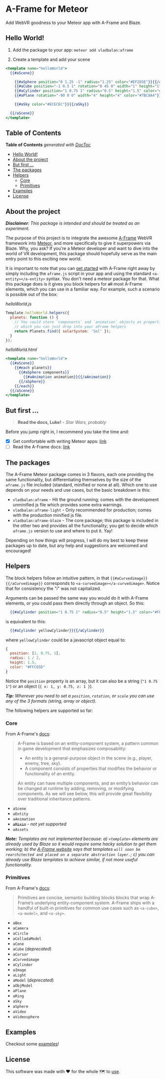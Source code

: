 A-Frame for Meteor
===========================

Add WebVR goodness to your Meteor app with A-Frame and Blaze.

## Hello World!

1. Add the package to your app: `meteor add vladbalan:aframe`

2. Create a template and add your scene

```handlebars
<template name="helloWorld">
  {{#aScene}}

    {{#aSphere position="0 1.25 -1" radius="1.25" color="#EF2D5E"}}{{/aSphere}}
    {{#aCube position="-1 0.5 1" rotation="0 45 0" width="1" height="1" depth="1" color="#4CC3D9"}}{{/aCube}}
    {{#aCylinder position="1 0.75 1" radius="0.5" height="1.5" color="#FFC65D"}}{{/aCylinder}}
    {{#aPlane rotation="-90 0 0" width="4" height="4" color="#7BC8A4"}}{{/aPlane}}

    {{#aSky color="#ECECEC"}}{{/aSky}}

  {{/aScene}}
</template>
```
## Table of Contents
<!-- START doctoc generated TOC please keep comment here to allow auto update -->
<!-- DON'T EDIT THIS SECTION, INSTEAD RE-RUN doctoc TO UPDATE -->
**Table of Contents**  *generated with [DocToc](https://github.com/thlorenz/doctoc)*

- [Hello World!](#hello-world)
- [About the project](#about-the-project)
- [But first ...](#but-first-)
- [The packages](#the-packages)
- [Helpers](#helpers)
  - [Core](#core)
  - [Primitives](#primitives)
- [Examples](#examples)
- [License](#license)

<!-- END doctoc generated TOC please keep comment here to allow auto update -->

## About the project

*__Disclaimer__: This package is intended and should be treated as an experiment.*

The purpose of this project is to integrate the awesome [A-Frame](https://aframe.io/) WebVR framework into [Meteor](https://www.meteor.com/), and more specifically to give it superpowers via Blaze. Why, you ask? If you're a Meteor developer and want to dive into the world of VR development, this package should hopefully serve as the main entry point to this exciting new world.

It is important to note that you can [get started](https://aframe.io/docs/guide/installation.html#Standalone_Downloads) with A-Frame right away by simply including the `aframe.js` script in your app and using the standard `<a-entity></a-entity>` syntax. You don't need a meteor package for that. What this package does is it gives you block helpers for ~~all~~ most A-Frame elements, which you can use in a familiar way. For example, such a scenario is possible out of the box:

*helloWorld.js*
```js
Template.helloWorld.helpers({
  planets: function () {
    // You could store `components` and `animation` objects as properties in your collection
    // which you can just drop into your aFrame helpers
    return Planets.find({ solarSystem: 'Sol' });
  }
});
```

*helloWorld.html*
```handlebars
<template name="helloWorld">
  {{#aScene}}
    {{#each planets}}
      {{#aSphere components}}
        {{#aAnimation animation}}{{/aAnimation}}
      {{/aSphere}}
    {{/each}}
  {{/aScene}}
</template>
```

## But first ...

> __Read the docs, Luke!__ *- Star Wars, probably*

Before you jump right in, I recommend you take the time and:

- [x] Get comfortable with writing Meteor apps: [link](http://docs.meteor.com/#/full/resources)
- [ ] Read the A-Frame docs: [link](https://aframe.io/docs/guide/)

## The packages

The A-Frame Meteor package comes in 3 flavors, each one providing the same functionality, but differentiating themselves by the size of the `aframe.js` file included (standard, minified or none at all). Which one to use depends on your needs and use cases, but the basic breakdown is this:

- `vladbalan:aframe` - Hit the ground running; comes with the development unminified js file which provides some extra warnings.
- `vladbalan:aframe-light` - Only recommended for production; comes with the production minified js file.
- `vladbalan:aframe-blaze` - The core package; this package is included in the other two and provides all the functionality; you get to decide which `aframe.js` version to use and where to put it. Yay!

Depending on how things will progress, I will do my best to keep these packages up to date, but any help and suggestions are welcomed and encouraged!


## Helpers

The block helpers follow an intuitive pattern, in that `{{#aCurvedimage}}{{/aCurvedimage}}` corresponds to `<a-curvedimage></a-curvedimage>`. Notice that for consistency the "i" was not capitalized. 

Arguments can be passed the same way you would do it with A-Frame elements, or you could pass them directly through an object. So this:

```handlebars
  {{#aCylinder position="1 0.75 1" radius="0.5" height="1.5" color="#FFC65D"}}{{/aCylinder}}
```
is equivalent to this:
```handlebars
  {{#aCylinder yellowCylinder}}{{/aCylinder}}
```
where `yellowCylinder` could be a javascript object equal to:
```js
{
  position: [1, 0.75, 1],
  radius: 1 / 2,
  height: 1.5,
  color: "#FFC65D"
}
```
Notice the `position` property is an array, but it can also be a string (`"1 0.75 1"`) or an object (`{ x: 1, y: 0.75, z: 1 }`).

*__Tip:__ Wherever you need to set a `position`, `rotation`, or `scale` you can use any of the 3 formats (string, array or object).*

The following helpers are supported so far:

### Core
From A-Frame's [docs](https://aframe.io/docs/core/):
> A-Frame is based on an entity-component system, a pattern common in game development that emphasizes composability:
>
> - An entity is a general-purpose object in the scene (e.g., player, enemy, tree, sky).
> - A component consists of properties that modifies the behavior or functionality of an entity.
>
> An entity can have multiple components, and an entity’s behavior can be changed at runtime by adding, removing, or modifying components. As we will see below, this will provide great flexibility over traditional inheritance patterns.

- `aScene`
- `aEntity`
- `aAnimation`
- ~~`aMixin`~~ - *not yet supported*
- `aAssets`

*__Note:__ Templates are not implemented because: a) `<template>` elements are already used by Blaze so it would require some hacky solution to get them working; b) the [A-Frame website](https://aframe.io/docs/core/templates.html) says that templates `will soon be rearchitected and placed on a separate abstraction layer.`; c) you can already use Blaze templates to achieve similar, if not more useful functionality.*


### Primitives
From A-Frame's [docs](https://aframe.io/docs/core/):
> Primitives are concise, semantic building blocks blocks that wrap A-Frame’s underlying entity-component system. A-Frame ships with a handful of built-in primitives for common use cases such as `<a-cube>`, `<a-model>`, and `<a-sky>`.

- `aBox`
- `aCamera`
- `aCircle`
- `aColladaModel`
- `aCone`
- `aCube` (_deprecated_)
- `aCursor`
- `aCurvedimage`
- `aCylinder`
- `aImage`
- `aLight`
- `aModel` (_deprecated_)
- `aObjModel`
- `aPlane`
- `aRing`
- `aSky`
- `aSphere`
- `aVideo`
- `aVideosphere`

## Examples

Checkout some [examples](examples)!

## License

This software was made with &#10084; for the whole &#128506; to [use](LICENSE).